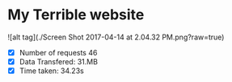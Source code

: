 
# My Terrible website

![alt tag](./Screen Shot 2017-04-14 at 2.04.32 PM.png?raw=true)


 - [x] Number of requests 46
 - [x] Data Transfered: 31.MB
 - [x] Time taken: 34.23s
